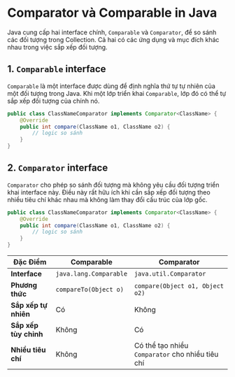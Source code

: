 #  Comparator và Comparable in Java

Java cung cấp hai interface chính, `Comparable` và `Comparator`, để so sánh các đối tượng trong Collection. Cả hai có các ứng dụng và mục đích khác nhau trong việc sắp xếp đối tượng.

## 1. `Comparable` interface
`Comparable` là một interface được dùng để định nghĩa thứ tự tự nhiên của một đối tượng trong Java. Khi một lớp triển khai `Comparable`, lớp đó có thể tự sắp xếp đối tượng của chính nó.

```java
public class ClassNameComparator implements Comparator<ClassName> {
    @Override
    public int compare(ClassName o1, ClassName o2) {
        // logic so sánh
    }
}

``` 
## 2. `Comparator` interface
`Comparator` cho phép so sánh đối tượng mà không yêu cầu đối tượng triển khai interface này. Điều này rất hữu ích khi cần sắp xếp đối tượng theo nhiều tiêu chí khác nhau mà không làm thay đổi cấu trúc của lớp gốc.
```java
public class ClassNameComparator implements Comparator<ClassName> {
    @Override
    public int compare(ClassName o1, ClassName o2) {
        // logic so sánh
    }
}

```
| **Đặc Điểm**          | **Comparable**         | **Comparator**                                   |
|-----------------------|------------------------|--------------------------------------------------|
| **Interface**         | `java.lang.Comparable` | `java.util.Comparator`                           |
| **Phương thức**       | `compareTo(Object o)`  | `compare(Object o1, Object o2)`                  |
| **Sắp xếp tự nhiên**  | Có                     | Không                                            |
| **Sắp xếp tùy chỉnh** | Không                  | Có                                               |
| **Nhiều tiêu chí**    | Không                  | Có thể tạo nhiều `Comparator` cho nhiều tiêu chí |



